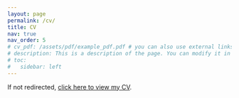 ```yaml
---
layout: page
permalink: /cv/
title: CV
nav: true
nav_order: 5
# cv_pdf: /assets/pdf/example_pdf.pdf # you can also use external links here
# description: This is a description of the page. You can modify it in '_pages/cv.md'. You can also change or remove the top pdf download button.
# toc:
#   sidebar: left
---
```


<style>
  .post-header { display: none; }
</style>

<script>location.href="/assets/pdf/example_pdf.pdf";</script>

<p>If not redirected, <a href="/assets/pdf/example_pdf.pdf">click here to view my CV</a>.</p>
